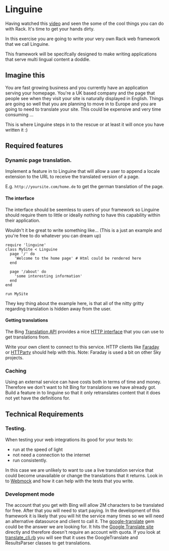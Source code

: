 # Linguine

Having watched this [video](https://www.youtube.com/watch?v=iJ-ZsWtHTIg) and seen the some of the cool things you can do with Rack. It's time to get your hands dirty.

In this exercise you are going to write your very own Rack web framework that we call Linguine.

This framework will be specifcally designed to make writing applications that serve multi lingual content a doddle.


## Imagine this

You are fast growing business and you currently have an application serving your homepage. You're a UK based company and the page that people see when they visit your site is naturally displayed in English. Things are going so well that you are planning to move in to Europe and you are going to need to translate your site. This could be expensive and very time consuming ...

This is where Linguine steps in to the rescue or at least it will once you have written it :)


## Required features


### Dynamic page translation.

Implement a feature in to Linguine that will allow a user to append a locale extension to the URL to receive the translated version of a page.

E.g. `http://yoursite.com/home.de` to get the german translation of the page.


#### The interface

The interface should be seemless to users of your framework so Linguine should require them to little or ideally nothing to have this capability within their application.

Wouldn't it be great to write something like... (This is a just an example and you're free to do whatever you can dream up)

```
require 'linguine'
class MySite < Linguine
  page '/' do
    'Welcome to the home page' # Html could be rendered here
  end
  
  page '/about' do
    'some interesting information'
  end
end

run MySite
```
They key thing about the example here, is that all of the nitty gritty regarding translation is hidden away from the user.

#### Getting translations

The Bing [Translation API](https://www.microsoft.com/translator/getstarted.aspx) provides a nice [HTTP interface](https://msdn.microsoft.com/en-us/library/ff512387.aspx) that you can use to get translations from.

Write your own client to connect to this service. HTTP clients like [Faraday](https://github.com/lostisland/faraday) or [HTTParty](https://github.com/jnunemaker/httparty) should help with this. Note: Faraday is used a bit on other Sky projects.


### Caching

Using an external service can have costs both in terms of time and money. Therefore we don't want to hit Bing for translations we have already got. Build a feature in to linguine so that it only retranslates content that it does not yet have the definitions for.


## Technical Requirements


### Testing.

When testing your web integrations its good for your tests to:

- run at the speed of light
- not need a connection to the internet
- run consistently.

In this case we are unlikely to want to use a live translation service that could become unavailable or change the translations that it returns. Look in to [Webmock](https://github.com/bblimke/webmock) and how it can help with the tests that you write.


### Development mode

The account that you get with Bing will allow 2M characters to be translated for free. After that you will need to start paying. In the development of this framework it is likely that you will hit the service many times so we will need an alternative datasource and client to call it. The [google-translate](https://github.com/shvets/google-translate) gem could be the answer we are looking for. It hits the [Google Translate site](https://translate.google.co.uk/) directly and therefore doesn't require an account with quota.
If you look at [translate_cli.rb](https://github.com/shvets/google-translate/blob/master/lib/google_translate/translate_cli.rb) you will see that it uses the GoogleTranslate and ResultsParser classes to get translations.
